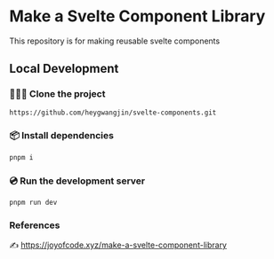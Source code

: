 # Make a Svelte Component Library

This repository is for making reusable svelte components

## Local Development

### 🧑‍🤝‍🧑 Clone the project

```sh
https://github.com/heygwangjin/svelte-components.git
```

### 📦️ Install dependencies

```sh
pnpm i
```

### 💿️ Run the development server

```sh
pnpm run dev
```

### References

✍️ https://joyofcode.xyz/make-a-svelte-component-library
